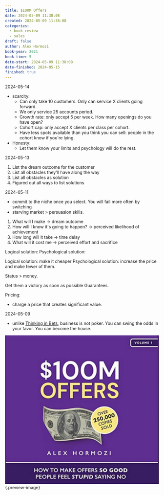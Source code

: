 ```yaml
---
title: $100M Offers
date: 2024-05-09 11:38:08
created: 2024-05-09 11:38:08
categories:
  - book-review
  - sales
draft: false
author: Alex Hormozi
book-year: 2021
book-time: 5
date-start: 2024-05-09 11:38:08
date-finished: 2024-05-15
finished: true
---
```



2024-05-14

- scarcity: 
	- Can only take 10 customers. Only can service X clients going forward. 
	- We only service 25 accounts period. 
	- Growth rate: only accept 5 per week. How many openings do you have open?
	- Cohort cap: only accept X clients per class per cohort. 
	- Have less spots available than you think you can sell: people in the cohort know if you're lying. 
- Honesty:
	- Let them know your limits and psychology will do the rest. 

2024-05-13

1. List the dream outcome for the customer 
2. List all obstacles they'll have along the way
3. List all obstacles as solution 
4. Figured out all ways to list solutions 


2024-05-11

- commit to the niche once you select. You will fail more often by switching 
- starving market > persuasion skills. 

1. What will I make → dream outcome 
2. How will I know it's going to happen? → perceived likelihood of achievement 
3. How long will it take → time delay 
4. What will it cost me → perceived effort and sacrifice 


Logical solution: 
Psychological solution: 

Logical solution: make it cheaper 
Psychological solution: increase the price and make fewer of them. 

Status > money. 

Get them a victory as soon as possible 
Guarantees. 

Pricing:
- charge a price that creates significant value. 

2024-05-09

- unlike [Thinking in Bets](thinking-in-bets.md), business is not poker. You can swing the odds in your favor. You can become the house. 



![$100M offer](../img/book-100m-offers.jpeg){.preview-image}